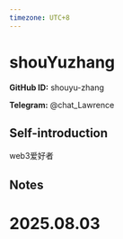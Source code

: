 ```yaml
---
timezone: UTC+8
---
```


# shouYuzhang

**GitHub ID:** shouyu-zhang

**Telegram:** @chat_Lawrence

## Self-introduction

web3爱好者

## Notes

<!-- Content_START -->

# 2025.08.03


<!-- Content_END -->
